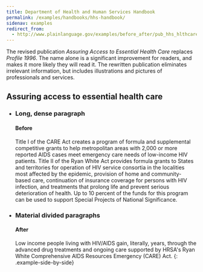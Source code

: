 ```yaml
---
title: Department of Health and Human Services Handbook
permalink: /examples/handbooks/hhs-handbook/
sidenav: examples
redirect_from:
  - http://www.plainlanguage.gov/examples/before_after/pub_hhs_hlthcare.cfm
---
```


The revised publication _Assuring Access to Essential Health Care_ replaces _Profile 1996_. The name alone is a significant improvement for readers, and makes it more likely they will read it. The rewritten publication eliminates irrelevant information, but includes illustrations and pictures of professionals and services.

## Assuring access to essential health care

* ### Long, dense paragraph
  #### Before

  Title I of the CARE Act creates a program of formula and supplemental competitive grants to help metropolitan areas with 2,000 or more reported AIDS cases meet emergency care needs of low-income HIV patients. Title II of the Ryan White Act provides formula grants to States and territories for operation of HIV service consortia in the localities most affected by the epidemic, provision of home and community-based care, continuation of insurance coverage for persons with HIV infection, and treatments that prolong life and prevent serious deterioration of health. Up to 10 percent of the funds for this program can be used to support Special Projects of National Significance.

* ### Material divided paragraphs
  #### After

  Low income people living with HIV/AIDS gain, literally, years, through the advanced drug treatments and ongoing care supported by HRSA's Ryan White Comprehensive AIDS Resources Emergency (CARE) Act.
{: .example-side-by-side}

